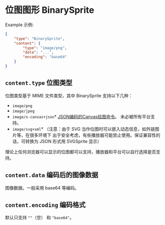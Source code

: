 # 位图图形 BinarySprite
Example 示例:
````JSON
{
    "type": "BinarySprite",
    "content": {
        "type": "image/png",
        "data": "...",
        "encoding": "base64"
    }
}
````
## `content.type` 位图类型
位图类型基于 MIME 文件类型，其中 BinarySprite 支持以下几种：
- `image/png`
- `image/jpeg`
- `image/x-canvas+json`* [JSON编码的Canvas绘图命令](CanvasJsonImage.md)。
未必被所有平台支持。
- `image/svg+xml`* （注意：由于 SVG 当作位图时可以嵌入动态信息，如外链图片等，在很多环境下
出于安全考虑，有些播放器可能禁止使用。保证兼容性的话，可转换为 JSON 形式用 SVGSprite 显示）

理论上任何浏览器可以显示的位图都可以支持，播放器和平台可以自行选择是否支持。

## `content.data` 编码后的图像数据
图像数据。一般采用 base64 等编码。

## `content.encoding` 编码格式
默认只支持 `""`（空） 和 `"base64"`。
